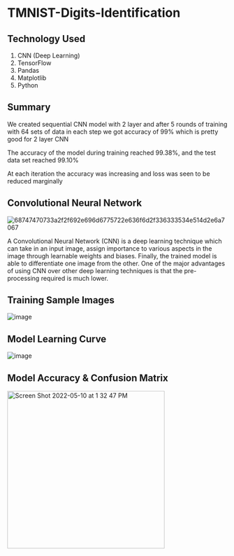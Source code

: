 # TMNIST-Digits-Identification

## Technology Used
1. CNN (Deep Learning)
2. TensorFlow
3. Pandas
4. Matplotlib
5. Python

## Summary
We created sequential CNN model with 2 layer and after 5 rounds of training with 64 sets of data in each step we got accuracy of 99% which is pretty good for 2 layer CNN

The accuracy of the model during training reached 99.38%, and the test data set reached 99.10%

At each iteration the accuracy was increasing and loss was seen to be reduced marginally

## Convolutional Neural Network

![68747470733a2f2f692e696d6775722e636f6d2f336333534e514d2e6a7067](https://user-images.githubusercontent.com/71927468/167678765-3b9bf30f-072a-4269-b481-9b1cec3b288d.jpeg)

A Convolutional Neural Network (CNN) is a deep learning technique which can take in an input image, assign importance to various aspects in the image through learnable weights and biases. Finally, the trained model is able to differentiate one image from the other. One of the major advantages of using CNN over other deep learning techniques is that the pre-processing required is much lower.

## Training Sample Images
![image](https://user-images.githubusercontent.com/71927468/167688054-6cd3d273-c51a-4267-bbd9-5bf31a3d9e3a.png)

## Model Learning Curve
![image](https://user-images.githubusercontent.com/71927468/167688137-c0829756-269f-481a-adf3-589c2b14d058.png)

## Model Accuracy & Confusion Matrix
<img width="360" alt="Screen Shot 2022-05-10 at 1 32 47 PM" src="https://user-images.githubusercontent.com/71927468/167688256-d7378848-4950-49f0-8acd-a8bb5ae303dd.png">
